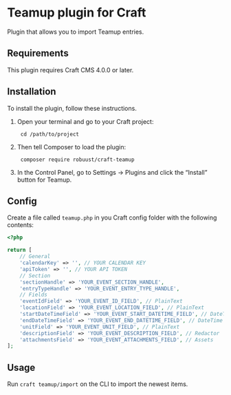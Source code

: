 Teamup plugin for Craft
=================

Plugin that allows you to import Teamup entries.

## Requirements

This plugin requires Craft CMS 4.0.0 or later.

## Installation

To install the plugin, follow these instructions.

1. Open your terminal and go to your Craft project:

        cd /path/to/project

2. Then tell Composer to load the plugin:

        composer require robuust/craft-teamup

3. In the Control Panel, go to Settings → Plugins and click the “Install” button for Teamup.

## Config

Create a file called `teamup.php` in you Craft config folder with the following contents:

```php
<?php

return [
    // General
    'calendarKey' => '', // YOUR CALENDAR KEY
    'apiToken' => '', // YOUR API TOKEN
    // Section
    'sectionHandle' => 'YOUR_EVENT_SECTION_HANDLE',
    'entryTypeHandle' => 'YOUR_EVENT_ENTRY_TYPE_HANDLE',
    // Fields
    'eventIdField' => 'YOUR_EVENT_ID_FIELD', // PlainText
    'locationField' => 'YOUR_EVENT_LOCATION_FIELD', // PlainText
    'startDateTimeField' => 'YOUR_EVENT_START_DATETIME_FIELD', // DateTime
    'endDateTimeField' => 'YOUR_EVENT_END_DATETIME_FIELD', // DateTime
    'unitField' => 'YOUR_EVENT_UNIT_FIELD', // PlainText
    'descriptionField' => 'YOUR_EVENT_DESCRIPTION_FIELD', // Redactor
    'attachmentsField' => 'YOUR_EVENT_ATTACHMENTS_FIELD', // Assets
];

```

## Usage

Run `craft teamup/import` on the CLI to import the newest items.

